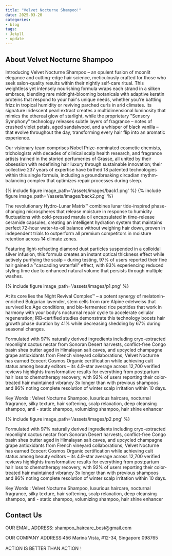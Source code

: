 ```yaml
---
title: "Velvet Nocturne Shampoo!"
date: 2025-03-20
categories:
- blog
tags:
- Jekyll
- update
---
```


## About Velvet Nocturne Shampoo

Introducing Velvet Nocturne Shampoo – an opulent fusion of moonlit elegance and cutting-edge hair science, meticulously crafted for those who seek salon-quality results within their nightly self-care ritual. This weightless yet intensely nourishing formula wraps each strand in a silken embrace, blending rare midnight-blooming botanicals with adaptive keratin proteins that respond to your hair's unique needs, whether you're battling frizz in tropical humidity or reviving parched curls in arid climates. Its signature iridescent pearl extract creates a multidimensional luminosity that mimics the ethereal glow of starlight, while the proprietary "Sensory Symphony" technology releases subtle layers of fragrance – notes of crushed violet petals, aged sandalwood, and a whisper of black vanilla – that evolve throughout the day, transforming every hair flip into an aromatic experience.

Our visionary team comprises Nobel Prize-nominated cosmetic chemists, trichologists with decades of clinical scalp health research, and fragrance artists trained in the storied perfumeries of Grasse, all united by their obsession with redefining hair luxury through sustainable innovation; their collective 237 years of expertise have birthed 18 patented technologies within this single formula, including a groundbreaking circadian rhythm-balancing complex that optimizes repair processes during sleep.

{% include figure image_path='/assets/images/back1.png' %}
{% include figure image_path='/assets/images/back2.png' %}

The revolutionary Hydro-Lunar Matrix™ combines lunar tide-inspired phase-changing microspheres that release moisture in response to humidity fluctuations with cold-pressed marula oil encapsulated in time-release ceramide capsules, creating an intelligent hydration system that maintains perfect 72-hour water-to-oil balance without weighing hair down, proven in independent trials to outperform all premium competitors in moisture retention across 14 climate zones.

Featuring light-refracting diamond dust particles suspended in a colloidal silver infusion, this formula creates an instant optical thickness effect while actively purifying the scalp – during testing, 97% of users reported their fine hair gained a "cascading waterfall" effect, with 83% experiencing reduced styling time due to enhanced natural volume that persists through multiple washes.

{% include figure image_path='/assets/images/p1.png' %}

At its core lies the Night Revival Complex™ – a potent synergy of melatonin-enriched Bulgarian lavender, stem cells from rare Alpine edelweiss that survived Ice Age conditions, and bio-fermented rice peptides that work in harmony with your body's nocturnal repair cycle to accelerate cellular regeneration; IRB-certified studies demonstrate this technology boosts hair growth phase duration by 41% while decreasing shedding by 67% during seasonal changes.

Formulated with 97% naturally derived ingredients including cryo-extracted moonlight cactus nectar from Sonoran Desert harvests, conflict-free Congo basin shea butter aged in Himalayan salt caves, and upcycled champagne grape antioxidants from French vineyard collaborations, Velvet Nocturne has earned Ecocert Cosmos Organic certification while achieving cult status among beauty editors – its 4.9-star average across 12,700 verified reviews highlights transformative results for everything from postpartum hair loss to chemotherapy recovery, with 92% of users reporting their color-treated hair maintained vibrancy 3x longer than with previous shampoos and 86% noting complete resolution of winter scalp irritation within 10 days.

Key Words : Velvet Nocturne Shampoo, luxurious haircare, nocturnal fragrance, silky texture, hair softening, scalp relaxation, deep cleansing shampoo, anti - static shampoo, volumizing shampoo, hair shine enhancer

{% include figure image_path='/assets/images/p2.png' %}

Formulated with 97% naturally derived ingredients including cryo-extracted moonlight cactus nectar from Sonoran Desert harvests, conflict-free Congo basin shea butter aged in Himalayan salt caves, and upcycled champagne grape antioxidants from French vineyard collaborations, Velvet Nocturne has earned Ecocert Cosmos Organic certification while achieving cult status among beauty editors – its 4.9-star average across 12,700 verified reviews highlights transformative results for everything from postpartum hair loss to chemotherapy recovery, with 92% of users reporting their color-treated hair maintained vibrancy 3x longer than with previous shampoos and 86% noting complete resolution of winter scalp irritation within 10 days.

Key Words : Velvet Nocturne Shampoo, luxurious haircare, nocturnal fragrance, silky texture, hair softening, scalp relaxation, deep cleansing shampoo, anti - static shampoo, volumizing shampoo, hair shine enhancer

## Contact Us

OUR EMAIL ADDRESS: shampoo_haircare_best@gmail.com

OUR COMPANY ADDRESS:456 Marina Vista, #12-34, Singapore 098765

ACTION IS BETTER THAN ACTION！

